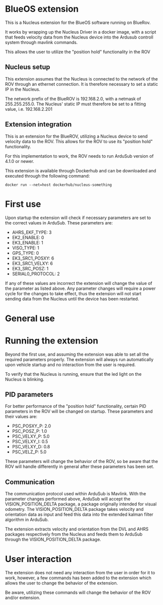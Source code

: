 
# BlueOS extension

This is a Nucleus extension for the BlueOS software running on BlueRov. 

It works by wrapping up the Nucleus Driver in a docker image, with a script that feeds velocity data from the Nucleus device into the Ardusub controll system through mavlink commands.

This allows the user to utilize the "position hold" functionality in the ROV

## Nucleus setup

This extension assumes that the Nucleus is connected to the network of the ROV through an ethernet connection. It is therefore necessary to set a static IP in the Nucleus.

The network prefix of the BlueROV is 192.168.2.0, with a netmask of 255.255.255.0. The Nucleus' static IP must therefore be set to a fitting value, i.e. 192.168.2.201




## Extension integration

This is an extension for the BlueROV, utilizing a Nucleus device to send velocity data to the ROV. 
This allows for the ROV to use its "position hold" functionality.

For this implementation to work, the ROV needs to run ArduSub version of 4.1.0 or newer.

This extension is available through Dockerhub and can be downloaded and executed through the following command:

```
docker run --net=host dockerhub/nucleus-something
```

# First use
Upon startup the extension will check if necessary parameters are set to the correct values in ArduSub. These parameters are:

* AHRS_EKF_TYPE: 3
* EK2_ENABLE: 0
* EK3_ENABLE: 1
* VISO_TYPE: 1
* GPS_TYPE: 0
* EK3_SRC1_POSXY: 6
* EK3_SRC1_VELXY: 6
* EK3_SRC_POSZ: 1
* SERIAL0_PROTOCOL: 2

If any of these values are incorrect the extension will change the value of the parameter as listed above. 
Any parameter changes will require a power cycle for the changes to take effect, thus the extension will not start sending data from the Nucleus until the device has been restarted.

# General use

# Running the extension

Beyond the first use, and assuming the extension was able to set all the required parameters properly. 
The extension will always run automatically upon vehicle startup and no interaction from the user is required.

To verify that the Nucleus is running, ensure that the led light on the Nucleus is blinking.

## PID parameters
For better performance of the "position hold" functionality, certain PID parameters in the ROV will be changed on startup.
These parameters and their values are:

* PSC_POSXY_P: 2.0
* PSC_POSZ_P: 1.0
* PSC_VELXY_P: 5.0
* PSC_VELXY_I: 0.5
* PSC_VELXY_D: 0.8
* PSC_VELZ_P: 5.0

These parameters will change the behavior of the ROV, so be aware that the ROV will handle differently in general after these parameters has been set.

## Communication

The communication protocol used within ArduSub is Mavlink.
With the parameter changes performed above, ArduSub will accept the VISION_POSITION_DELTA package, a package originally intended for visual odometry.
The VISION_POSITION_DELTA package takes velocity and orientation data as input and feed this data into the extended kalman filter algorithm in ArduSub.

The extension extracts velocity and orientation from the DVL and AHRS packages respectively from the Nucleus and feeds them to ArduSub through the VISION_POSITION_DELTA package.

# User interaction

The extension does not need any interaction from the user in order for it to work,
however, a few commands has been added to the extension which allows the user to change the behavior of the extension.

Be aware, utilizing these commands will change the behavior of the ROV and/or extension.

